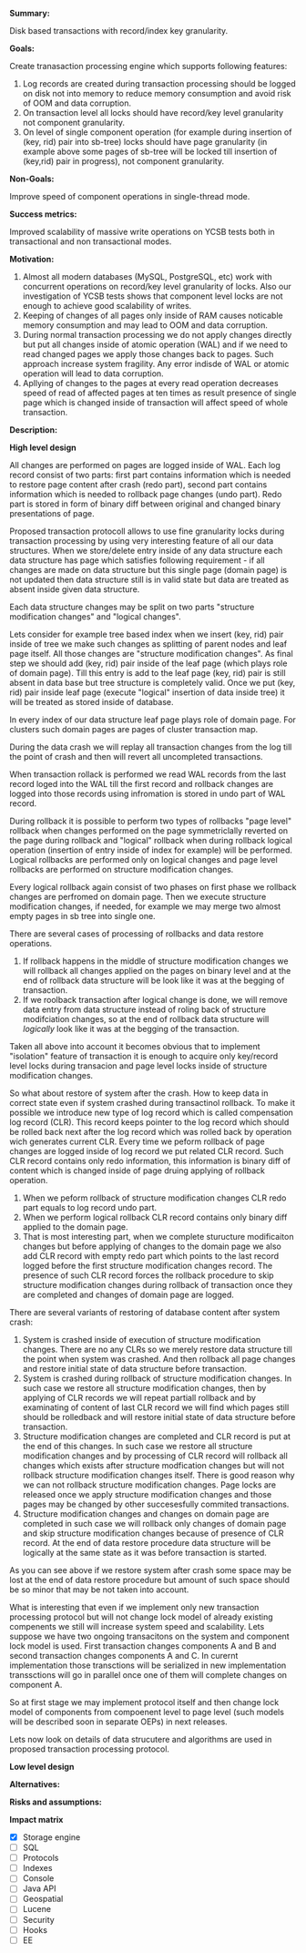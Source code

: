 **Summary:**

Disk based transactions with record/index key granularity.

**Goals:**

Create tranasaction processing engine which supports following features:

1. Log records are created during transaction processing should be logged 
on disk not into memory to reduce memory consumption and avoid risk of OOM and data corruption.
2. On transaction level all locks should have record/key level granularity not component granularity.
3. On level of single component operation (for example during insertion of (key, rid) pair into sb-tree) locks should have 
page granularity (in example above some pages of sb-tree will be locked till insertion of (key,rid) pair in progress), not component 
granularity.

**Non-Goals:**

Improve speed of component operations in single-thread mode.

**Success metrics:**

Improved scalability of massive write operations on YCSB tests both in transactional and non transactional modes.

**Motivation:**

1. Almost all modern databases (MySQL, PostgreSQL, etc) work with concurrent operations on record/key level granularity of locks.
Also our investigation of YCSB tests shows that component level locks are not enough to achieve good scalability of writes.
2. Keeping of changes of all pages only inside of RAM causes noticable memory consumption and may lead to OOM and data corruption.
3. During normal transaction processing we do not apply changes directly but put all changes inside of atomic operation (WAL)
and if we need to read changed pages we apply those changes back to pages. Such approach increase system fragility. 
Any error indisde of WAL or atomic operation will lead to data corruption. 
4. Apllying of changes to the pages at every read operation decreases speed of read of affected pages at ten times as result presence 
of single page which is changed inside of transaction will affect speed of whole transaction.

**Description:**

**High level design**

All changes are performed on pages are logged inside of WAL. Each log record consist of two parts: first part contains information 
which is needed to restore page content after crash (redo part), second part contains information which is needed to rollback page 
changes (undo part). Redo part is stored in form of binary diff between original and changed binary presentations of page.

Proposed transaction protocoll allows to use fine granularity locks during transaction processing by 
using very interesting feature of all our data structures. When we store/delete entry inside of any data structure
each data structure has page which satisfies following requirement - if all changes are made on data structure 
but this single page (domain page) is not updated then data structure still is in valid state but 
data are treated as absent inside given data structure. 

Each data structure changes may be split on two parts "structure modification changes" and "logical changes". 

Lets consider for example tree based index when we insert (key, rid) pair inside of tree we make such changes as 
splitting of parent nodes and leaf page itself. All those changes are "structure modification changes". 
As final step we should add (key, rid) pair inside of the leaf page (which plays role of domain page).
Till this entry is add to the leaf page (key, rid) pair is still  absent in data base but tree structure is completely valid.
Once we put (key, rid) pair inside leaf page (execute "logical" insertion of data inside tree) it will be treated as stored inside 
of database.

In every index of our data structure leaf page plays role of domain page. For clusters such domain pages are pages of
cluster transaction map.

During the data crash we will replay all transaction changes from the log till the point of crash and then 
will revert all uncompleted transactions.

When transaction rollack is performed we read WAL records from the last record loged into the WAL till the first record
and rollback changes are logged into those records using infromation is stored in undo part of WAL record.

During rollback it is possible to perform two types of rollbacks "page level" rollback when changes performed on the page 
symmetriclally reverted on the page during rollback and "logical" rollback when during rollback logical operation 
(insertion of entry inside of index for example) will be performed. Logical rollbacks are performed only on logical changes 
and page level rollbacks are performed on structure modification changes. 

Every logical rollback again consist of two phases on first phase we rollback changes are perfromed on domain page.
Then we execute structure modification changes, if needed, for example we may merge two almost empty 
pages in sb tree into single one.

There are several cases of processing of rollbacks and data restore operations.

1. If rollback happens in the middle of structure modification changes 
we will rollback all changes applied on the pages on binary level and at the end of rollback 
data structure will be look like it was at the begging of transaction.
2. If we roolback transaction after logical change is done, we will remove data entry from data structure instead of roling back 
of structure modifciation changes, so at the end of rollback data structure will *logically* look like 
it was at the begging of the transaction.

Taken all above into account it becomes obvious that to implement "isolation" feature of transaction it is enough to acquire only 
key/record level locks during transacion and page level locks inside of structure modification changes.

So what about restore of system after the crash. How to keep data in correct state even if system crashed during transactinol rollback.
To make it possible we introduce new type of log record which is called compensation log record (CLR). 
This record keeps pointer to the log record which should be rolled back next after the log record which
was rolled back by operation wich generates current CLR. 
Every time we peform rollback of page changes are logged inside of log record we put related CLR record.
Such CLR record contains only redo information, this information is binary diff of content which is changed inside of page druing 
applying of rollback operation. 

1. When we peform rollback of structure modification changes CLR redo part equals to log record undo part. 
2. When we perform logical rollback CLR record contains only binary diff applied to the domain page. 
3. That is most interesting part, when we complete sturucture modificaiton changes but before applying of changes to the domain page 
we also add CLR record with empty redo part which points to the last record logged before 
the first structure modification changes record.
The presence of such CLR record forces the rollback procedure to skip structure modification
changes during rollback of transaction once they are completed and changes of domain page are logged.

There are several variants of restoring of database content after system crash:

1. System is crashed inside of execution of structure modification changes. 
There are no any CLRs so we merely restore data structure till the point when system was crashed. 
And then rollback all page changes and restore initial state of data structure before transaction.
2. System is crashed during rollback of structure modification changes. 
In such case we restore all structure modification changes, then by applying of CLR records we will repeat partiall rollback and by 
examinating of content of last CLR record we will find which pages still should be rolledback 
and will restore initial state of data structure before transaction.
3. Structure modification changes are completed and CLR record is put at the end of this changes. 
In such case we restore all structure modification changes and 
by processing of CLR record will rollback all changes which exists after structure modfication changes but will not rollback structure 
modification changes itself. There is good reason why we can not rollback structure modification changes. 
Page locks are released once we apply structure modification changes and those pages may be changed by other succesesfully 
commited transactions. 
4. Structure modification changes and changes on domain page are completed in such case we will rollback only changes of domain page
and skip structure modification changes because of presence of CLR record. 
At the end of data restore procedure data structure will be logically at the same state as it was before transaction is started.

As you can see above if we restore system after crash some space may be lost at the end of data restore procedure but amount of 
such space should be so minor that may be not taken into account.

What is interesting that even if we implement only new transaction processing protocol but will not change 
lock model of already existing compenents we still will increase system speed and scalability.
Lets suppose we have two ongoing transacitons on the system and component lock model is used.
First transaction changes components A and B and second transaction changes components A and C. 
In curernt implementation those transctions will be serialized in new implementation transsctions will go in parallel 
once one of them will complete changes on component A. 

So at first stage we may implement protocol itself and then change lock model of components from compoenent level to page level 
(such models will be described soon in separate OEPs) in next releases.

Lets now look on details of data strucutere and algorithms are used in proposed transaction processing protocol.

**Low level design**


**Alternatives:**


**Risks and assumptions:**


**Impact matrix**

- [X] Storage engine
- [ ] SQL
- [ ] Protocols
- [ ] Indexes
- [ ] Console
- [ ] Java API
- [ ] Geospatial
- [ ] Lucene
- [ ] Security
- [ ] Hooks
- [ ] EE
